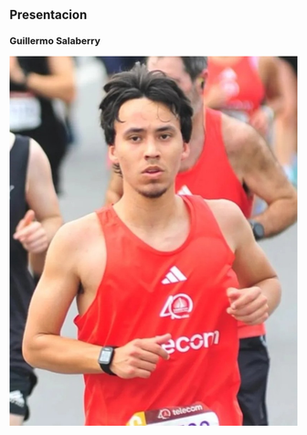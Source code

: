 ## Presentacion

### Guillermo Salaberry

![foto](461703693_549831467498084_7438535624405054278_n.jpg)
